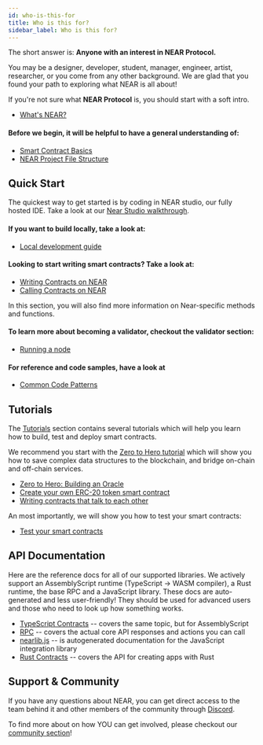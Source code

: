 ```yaml
---
id: who-is-this-for
title: Who is this for?
sidebar_label: Who is this for?
---
```


The short answer is: **Anyone with an interest in NEAR Protocol.**

You may be a designer, developer, student, manager, engineer, artist, researcher, or you come from any other background. We are glad that you found your path to exploring what NEAR is all about!

If you're not sure what **NEAR Protocol** is, you should start with a soft intro. 

* [What's NEAR?](overview/what-is-near.md)

#### Before we begin, it will be helpful to have a general understanding of:

* [Smart Contract Basics](quick-start/blockchain-prerequisite.md)
* [NEAR Project File Structure](development/filestructure.md)

## Quick Start

The quickest way to get started is by coding in NEAR studio, our fully hosted IDE. Take a look at our [Near Studio walkthrough](quick-start/near-studio-ide.md).

#### If you want to build locally, take a look at:

* [Local development guide](local-setup/local-dev-testnet.md)

#### Looking to start writing smart contracts? Take a look at:

* [Writing Contracts on NEAR](api/writing-smart-contracts.md)
* [Calling Contracts on NEAR](api/calling-smart-contracts.md)

In this section, you will also find more information on Near-specific methods and functions.

#### To learn more about becoming a validator, checkout the validator section:

* [Running a node](validator/running-node.md)

#### For reference and code samples, have a look at
* [Common Code Patterns](code-patterns/token-issuance.md)

## Tutorials

The [Tutorials](tutorials/tutorial-overview.md) section contains several tutorials which will help you learn how to build, test and deploy smart contracts.

We recommend you start with the [Zero to Hero tutorial](tutorials/zero-to-hero.md) which will show you how to save complex data structures to the blockchain, and bridge on-chain and off-chain services.

* [Zero to Hero: Building an Oracle ](tutorials/zero-to-hero.md)
* [Create your own ERC-20 token smart contract](tutorials/token.md)
* [Writing contracts that talk to each other](tutorials/how-to-write-contracts-that-talk-to-each-other.md)

An most importantly, we will show you how to test your smart contracts:
* [Test your smart contracts](tutorials/test-your-smart-contracts.md)

## API Documentation

Here are the reference docs for all of our supported libraries. We actively support an AssemblyScript runtime \(TypeScript -&gt; WASM compiler\), a Rust runtime, the base RPC and a JavaScript library. These docs are auto-generated and less user-friendly! They should be used for advanced users and those who need to look up how something works.

* [TypeScript Contracts](api/writing-smartm-contracts.md) -- covers the same topic, but for AssemblyScript
* [RPC](interaction/rpc.md) -- covers the actual core API responses and actions you can call
* [nearlib.js](nearlib/overview.md) -- is autogenerated documentation for the JavaScript 
integration library
* [Rust Contracts](rust/smart-contracts.md) -- covers the API for creating apps with Rust


## Support & Community

If you have any questions about NEAR, you can get direct access to the team behind it and other members of the community through [Discord](http://near.chat).

To find more about on how YOU can get involved, please checkout our [community section](contribution/nearcore.md)! 
